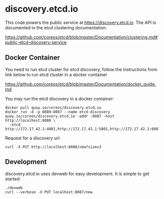 # discovery.etcd.io

This code powers the public service at https://discovery.etcd.io. The API is
documented in the etcd clustering documentation:

https://github.com/coreos/etcd/blob/master/Documentation/clustering.md#public-etcd-discovery-service

## Docker Container

You need to run etcd cluster for etcd discovery, follow the instructions from link below to run etcd cluster in a docker container

https://github.com/coreos/etcd/blob/master/Documentation/docker_guide.md

You may run the etcd discovery in a docker container:
```
docker pull quay.io/coreos/discovery.etcd.io
docker run -d -p 8080:8087 --name etcd-discovery quay.io/coreos/discovery.etcd.io -addr :8087 -host http://localhost:8080 \
  -etcd http://172.17.42.1:4001,http://172.17.42.1:5001,http://172.17.42.1:6001
```

Request for a discovery url:
```
curl -X PUT http://localhost:8080/new?size=3
```

## Development

discovery.etcd.io uses devweb for easy development. It is simple to get started:

```
./devweb
curl --verbose -X PUT localhost:8087/new
```
